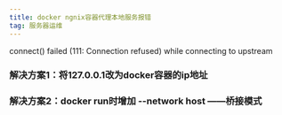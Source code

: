 ```yaml
---
title: docker ngnix容器代理本地服务报错
tag: 服务器运维
---
```

<!--more-->
connect() failed (111: Connection refused) while connecting to upstream
### 解决方案1：将127.0.0.1改为docker容器的ip地址

### 解决方案2：docker run时增加 --network host  ——桥接模式
